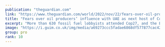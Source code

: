 ```yaml
---
publication: "theguardian.com"
link: "https://www.theguardian.com/world/2022/nov/22/fears-over-oil-producers-influence-with-uae-as-next-host-of-cop-climate-talks"
title: "Fears over oil producers’ influence with UAE as next host of Cop climate talks"
excerpt: "More than 630 fossil fuel lobbyists attended Cop27, and the Emirates, where Cop28 will be held, is a major oil and gas exporter"
image: "https://i.guim.co.uk/img/media/a69273ccc5fadae6868df577877cac4283479365/889_3_2611_1566/master/2611.jpg?width=1200&height=630&quality=85&auto=format&fit=crop&overlay-align=bottom%2Cleft&overlay-width=100p&overlay-base64=L2ltZy9zdGF0aWMvb3ZlcmxheXMvdGctZGVmYXVsdC5wbmc&enable=upscale&s=b3d8ce6f92f85c54bdf3360ab77e2403"
group: pro
rank: 10
---
```


